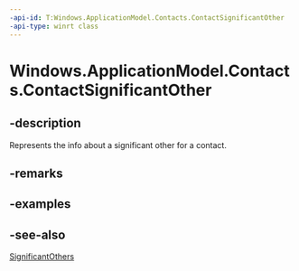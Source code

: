 ----api-id: T:Windows.ApplicationModel.Contacts.ContactSignificantOther
-api-type: winrt class
---<!-- Class syntax.public class ContactSignificantOther : Windows.ApplicationModel.Contacts.IContactSignificantOther, Windows.ApplicationModel.Contacts.IContactSignificantOther2--># Windows.ApplicationModel.Contacts.ContactSignificantOther## -descriptionRepresents the info about a significant other for a contact.## -remarks## -examples## -see-also[SignificantOthers](contact_significantothers.md)